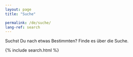 ```yaml
---
layout: page
title: "Suche"

permalink: /de/suche/
lang-ref: search
---
```


Suchst Du nach etwas Bestimmten? Finde es über die Suche.

{% include search.html %}

